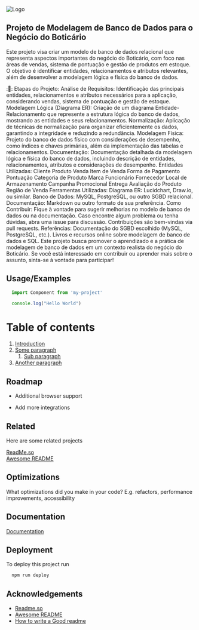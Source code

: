 ![Logo](https://embalagemmarca.com.br/wp-content/uploads/2021/04/Grupo-Botic%C3%A1rio-logo.png)  
## Projeto de Modelagem de Banco de Dados para o Negócio do Boticário
Este projeto visa criar um modelo de banco de dados relacional que representa aspectos importantes do negócio do Boticário, com foco nas áreas de vendas, sistema de pontuação e gestão de produtos em estoque. O objetivo é identificar entidades, relacionamentos e atributos relevantes, além de desenvolver a modelagem lógica e física do banco de dados.

::rocket:: 
Etapas do Projeto:
Análise de Requisitos:
Identificação das principais entidades, relacionamentos e atributos necessários para a aplicação, considerando vendas, sistema de pontuação e gestão de estoque.
Modelagem Lógica (Diagrama ER):
Criação de um diagrama Entidade-Relacionamento que represente a estrutura lógica do banco de dados, mostrando as entidades e seus relacionamentos.
Normalização:
Aplicação de técnicas de normalização para organizar eficientemente os dados, garantindo a integridade e reduzindo a redundância.
Modelagem Física:
Projeto do banco de dados físico com considerações de desempenho, como índices e chaves primárias, além da implementação das tabelas e relacionamentos.
Documentação:
Documentação detalhada da modelagem lógica e física do banco de dados, incluindo descrição de entidades, relacionamentos, atributos e considerações de desempenho.
Entidades Utilizadas:
Cliente
Produto
Venda
Item de Venda
Forma de Pagamento
Pontuação
Categoria de Produto
Marca
Funcionário
Fornecedor
Local de Armazenamento
Campanha Promocional
Entrega
Avaliação do Produto
Região de Venda
Ferramentas Utilizadas:
Diagrama ER: Lucidchart, Draw.io, ou similar.
Banco de Dados: MySQL, PostgreSQL, ou outro SGBD relacional.
Documentação: Markdown ou outro formato de sua preferência.
Como Contribuir:
Fique à vontade para sugerir melhorias no modelo de banco de dados ou na documentação.
Caso encontre algum problema ou tenha dúvidas, abra uma issue para discussão.
Contribuições são bem-vindas via pull requests.
Referências:
Documentação do SGBD escolhido (MySQL, PostgreSQL, etc.).
Livros e recursos online sobre modelagem de banco de dados e SQL.
Este projeto busca promover o aprendizado e a prática de modelagem de banco de dados em um contexto realista do negócio do Boticário. Se você está interessado em contribuir ou aprender mais sobre o assunto, sinta-se à vontade para participar!







## Usage/Examples  
~~~javascript  
  import Component from 'my-project'

  console.log("Hello World")
~~~  

# Table of contents  
1. [Introduction](#introduction)  
2. [Some paragraph](#paragraph1)  
    1. [Sub paragraph](#subparagraph1)  
3. [Another paragraph](#paragraph2)  

## Roadmap  
- Additional browser support  

- Add more integrations  

## Related  
Here are some related projects  

[ReadMe.so](https://github.com/octokatherine/readme.so)  
[Awesome README](https://github.com/matiassingers/awesome-readme)  

## Optimizations  
What optimizations did you make in your code? E.g. refactors, performance improvements, accessibility  

## Documentation  
[Documentation](https://linktodocumentation)  

## Deployment  
To deploy this project run  

```bash
  npm run deploy
```  

## Acknowledgements  
- [Readme.so](https://github.com/octokatherine/readme.so)
- [Awesome README](https://github.com/matiassingers/awesome-readme)
- [How to write a Good readme](https://bulldogjob.com/news/449-how-to-write-a-good-readme-for-your-github-project)  

